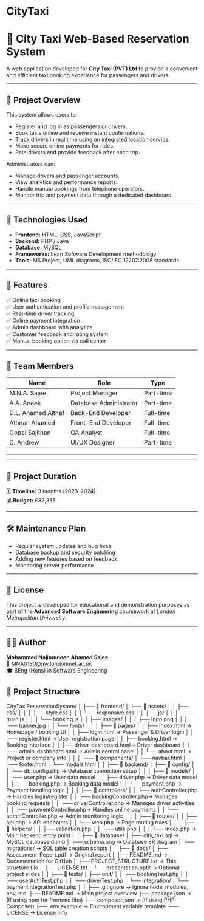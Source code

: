 # CityTaxi
# 🚖 City Taxi Web-Based Reservation System

A web application developed for **City Taxi (PVT) Ltd** to provide a convenient and efficient taxi booking experience for passengers and drivers.

---

## 📌 Project Overview
This system allows users to:
- Register and log in as passengers or drivers.
- Book taxis online and receive instant confirmations.
- Track drivers in real time using an integrated location service.
- Make secure online payments for rides.
- Rate drivers and provide feedback after each trip.

Administrators can:
- Manage drivers and passenger accounts.
- View analytics and performance reports.
- Handle manual bookings from telephone operators.
- Monitor trip and payment data through a dedicated dashboard.

---

## 🧠 Technologies Used
- **Frontend:** HTML, CSS, JavaScript  
- **Backend:** PHP / Java  
- **Database:** MySQL  
- **Frameworks:** Lean Software Development methodology  
- **Tools:** MS Project, UML diagrams, ISO/IEC 12207:2008 standards  

---

## 🧩 Features
✅ Online taxi booking  
✅ User authentication and profile management  
✅ Real-time driver tracking  
✅ Online payment integration  
✅ Admin dashboard with analytics  
✅ Customer feedback and rating system  
✅ Manual booking option via call center  

---

## 👥 Team Members
| Name | Role | Type |
|------|------|------|
| M.N.A. Sajee | Project Manager | Part-time |
| A.A. Aneek | Database Administrator | Part-time |
| D.L. Ahamed Althaf | Back-End Developer | Full-time |
| Athnan Ahamed | Front-End Developer | Full-time |
| Gopal Sajithan | QA Analyst | Full-time |
| D. Andrew | UI/UX Designer | Part-time |

---

---

## 📅 Project Duration
🗓️ **Timeline:** 3 months (2023–2024)  
💰 **Budget:** £82,355  

---

## 🛠️ Maintenance Plan
- Regular system updates and bug fixes  
- Database backup and security patching  
- Adding new features based on feedback  
- Monitoring server performance  

---

## 🧾 License
This project is developed for educational and demonstration purposes as part of the **Advanced Software Engineering** coursework at *London Metropolitan University*.  

---

## 👨‍💻 Author
**Mohammed Najimudeen Ahamed Sajee**  
📧 [MNA0190@my.londonmet.ac.uk](mailto:MNA0190@my.londonmet.ac.uk)  
🎓 BEng (Hons) in Software Engineering  



## 🧰 Project Structure
CityTaxiReservationSystem/
│
├── 📁 frontend/
│   ├── 📁 assets/
│   │   ├── css/
│   │   │   ├── style.css
│   │   │   └── responsive.css
│   │   ├── js/
│   │   │   ├── main.js
│   │   │   └── booking.js
│   │   ├── images/
│   │   │   ├── logo.png
│   │   │   └── banner.jpg
│   │   └── fonts/
│   │
│   ├── 📁 pages/
│   │   ├── index.html           → Homepage / booking UI
│   │   ├── login.html           → Passenger & Driver login
│   │   ├── register.html        → User registration page
│   │   ├── booking.html         → Booking interface
│   │   ├── driver-dashboard.html→ Driver dashboard
│   │   ├── admin-dashboard.html → Admin control panel
│   │   └── about.html           → Project or company info
│   │
│   └── 📁 components/
│       ├── navbar.html
│       ├── footer.html
│       └── modals.html
│
│
├── 📁 backend/
│   ├── 📁 config/
│   │   └── db_config.php        → Database connection setup
│   │
│   ├── 📁 models/
│   │   ├── user.php             → User data model
│   │   ├── driver.php           → Driver data model
│   │   ├── booking.php          → Booking data model
│   │   └── payment.php          → Payment handling logic
│   │
│   ├── 📁 controllers/
│   │   ├── authController.php   → Handles login/register
│   │   ├── bookingController.php→ Manages booking requests
│   │   ├── driverController.php → Manages driver activities
│   │   ├── paymentController.php→ Handles online payments
│   │   └── adminController.php  → Admin monitoring logic
│   │
│   ├── 📁 routes/
│   │   ├── api.php              → API endpoints
│   │   └── web.php              → Page routing rules
│   │
│   ├── 📁 helpers/
│   │   ├── validation.php
│   │   └── utils.php
│   │
│   └── index.php                → Main backend entry point
│
│
├── 📁 database/
│   ├── city_taxi.sql            → MySQL database dump
│   ├── schema.png               → Database ER diagram
│   └── migrations/              → SQL table creation scripts
│
│
├── 📁 docs/
│   ├── Assessment_Report.pdf    → Original report
│   ├── README.md                → Documentation for GitHub
│   ├── PROJECT_STRUCTURE.txt    → This structure file
│   ├── LICENSE.txt
│   └── presentation.pptx        → Optional project slides
│
│
├── 📁 tests/
│   ├── unit/
│   │   ├── bookingTest.php
│   │   ├── userAuthTest.php
│   │   └── driverTest.php
│   └── integration/
│       └── paymentIntegrationTest.php
│
│
├── .gitignore                   → Ignore node_modules, env, etc.
├── README.md                    → Main project overview
├── package.json                 → (If using npm for frontend libs)
├── composer.json                → (If using PHP Composer)
├── .env.example                 → Environment variable template
└── LICENSE                      → License info

